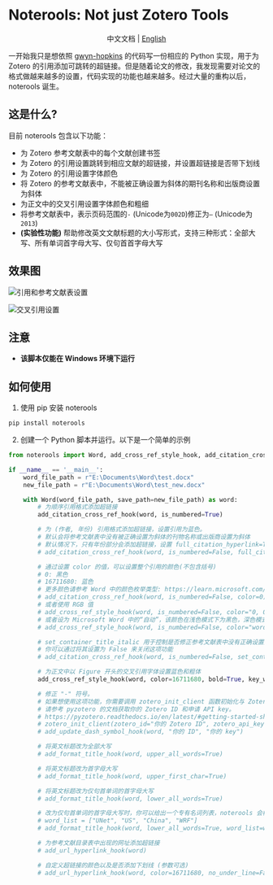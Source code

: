 # Noterools: Not just Zotero Tools

<p align="center">中文文档 | <a href="README_EN.md">English</a></p>

一开始我只是想依照 [gwyn-hopkins](https://forums.zotero.org/discussion/comment/418013/#Comment_418013) 的代码写一份相应的 Python 实现，用于为 Zotero 的引用添加可跳转的超链接。但是随着论文的修改，我发现需要对论文的格式做越来越多的设置，代码实现的功能也越来越多。经过大量的重构以后，noterools 诞生。

## 这是什么?

目前 noterools 包含以下功能：

- 为 Zotero 参考文献表中的每个文献创建书签
- 为 Zotero 的引用设置跳转到相应文献的超链接，并设置超链接是否带下划线
- 为 Zotero 的引用设置字体颜色
- 将 Zotero 的参考文献表中，不能被正确设置为斜体的期刊名称和出版商设置为斜体
- 为正文中的交叉引用设置字体颜色和粗细
- 将参考文献表中，表示页码范围的`-` (Unicode为`002D`)修正为`–` (Unicode为`2013`)
- **(实验性功能)** 帮助修改英文文献标题的大小写形式，支持三种形式：全部大写、所有单词首字母大写、仅句首首字母大写

## 效果图

![引用和参考文献表设置](./pics/noterools1.png)

![交叉引用设置](./pics/noterools2.png)

## 注意

- **该脚本仅能在 Windows 环境下运行**

## 如何使用

1. 使用 pip 安装 noterools
```bash
pip install noterools
```
2. 创建一个 Python 脚本并运行。以下是一个简单的示例

```python
from noterools import Word, add_cross_ref_style_hook, add_citation_cross_ref_hook

if __name__ == '__main__':
    word_file_path = r"E:\Documents\Word\test.docx"
    new_file_path = r"E:\Documents\Word\test_new.docx"

    with Word(word_file_path, save_path=new_file_path) as word:
        # 为顺序引用格式添加超链接
        add_citation_cross_ref_hook(word, is_numbered=True)

        # 为 (作者, 年份) 引用格式添加超链接，设置引用为蓝色。
        # 默认会将参考文献表中没有被正确设置为斜体的刊物名称或出版商设置为斜体
        # 默认情况下，只有年份部分会添加超链接，设置 full_citation_hyperlink=True 可以让整个引用(作者+年份)都添加超链接 (请注意，该特性还在开发测试中，可能会产生意外的结果)
        # add_citation_cross_ref_hook(word, is_numbered=False, full_citation_hyperlink=True)

        # 通过设置 color 的值，可以设置整个引用的颜色(不包含括号)
        # 0: 黑色
        # 16711680: 蓝色
        # 更多颜色请参考 Word 中的颜色枚举类型: https://learn.microsoft.com/en-us/office/vba/api/word.wdcolor
        # add_citation_cross_ref_hook(word, is_numbered=False, color=0)
        # 或者使用 RGB 值
        # add_cross_ref_style_hook(word, is_numbered=False, color="0, 0, 255")
        # 或者设为 Microsoft Word 中的“自动”，该颜色在浅色模式下为黑色，深色模式下为白色
        # add_cross_ref_style_hook(word, is_numbered=False, color="word_auto")

        # set_container_title_italic 用于控制是否修正参考文献表中没有正确设置为斜体的名称
        # 你可以通过将其设置为 False 来关闭这项功能
        # add_citation_cross_ref_hook(word, is_numbered=False, set_container_title_italic=False)

        # 为正文中以 Figure 开头的交叉引用字体设置蓝色和粗体
        add_cross_ref_style_hook(word, color=16711680, bold=True, key_word=["Figure"])

        # 修正 "-" 符号。
        # 如果想使用这项功能，你需要调用 zotero_init_client 函数初始化与 Zotero 通信的客户端。
        # 请参考 pyzotero 的文档获取你的 Zotero ID 和申请 API key。
        # https://pyzotero.readthedocs.io/en/latest/#getting-started-short-version
        # zotero_init_client(zotero_id="你的 Zotero ID", zotero_api_key="你的 Zotero API key")
        # add_update_dash_symbol_hook(word, "你的 ID", "你的 key")

        # 将英文标题改为全部大写
        # add_format_title_hook(word, upper_all_words=True)

        # 将英文标题改为首字母大写
        # add_format_title_hook(word, upper_first_char=True)

        # 将英文标题改为仅句首单词的首字母大写
        # add_format_title_hook(word, lower_all_words=True)

        # 改为仅句首单词的首字母大写时，你可以给出一个专有名词列表，noterools 会检测其中的专有名词，防止这些名词被错误设置为小写
        # word_list = ["UNet", "US", "China", "WRF"]
        # add_format_title_hook(word, lower_all_words=True, word_list=word_list)

        # 为参考文献目录表中出现的网址添加超链接
        # add_url_hyperlink_hook(word)

        # 自定义超链接的颜色以及是否添加下划线 (参数可选)
        # add_url_hyperlink_hook(word, color=16711680, no_under_line=False)
```
